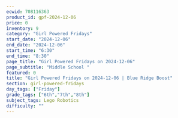 ```yaml
---
ecwid: 708116363
product_id: gpf-2024-12-06
price: 0
inventory: 9
category: "Girl Powered Fridays"
start_date: "2024-12-06"
end_date: "2024-12-06"
start_time: "6:30"
end_time: "8:30"
page_title: "Girl Powered Fridays on 2024-12-06"
page_subtitle: "Middle School "
featured: 0
title: "Girl Powered Fridays on 2024-12-06 | Blue Ridge Boost"
section: girl-powered-fridays
day_tags: ["Friday"]
grade_tags: ["6th","7th","8th"]
subject_tags: Lego Robotics
difficulty: ""
---
```


